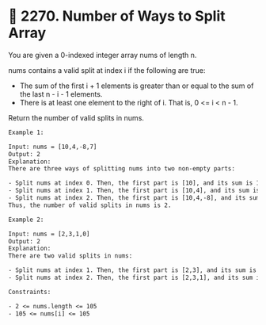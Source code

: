 # 🧩 2270\. Number of Ways to Split Array

You are given a 0-indexed integer array nums of length n.

nums contains a valid split at index i if the following are true:

- The sum of the first i + 1 elements is greater than or equal to the sum of the last n - i - 1 elements.
- There is at least one element to the right of i. That is, 0 <= i < n - 1.

Return the number of valid splits in nums.

```txt
Example 1:

Input: nums = [10,4,-8,7]
Output: 2
Explanation:
There are three ways of splitting nums into two non-empty parts:

- Split nums at index 0. Then, the first part is [10], and its sum is 10. The second part is [4,-8,7], and its sum is 3. Since 10 >= 3, i = 0 is a valid split.
- Split nums at index 1. Then, the first part is [10,4], and its sum is 14. The second part is [-8,7], and its sum is -1. Since 14 >= -1, i = 1 is a valid split.
- Split nums at index 2. Then, the first part is [10,4,-8], and its sum is 6. The second part is [7], and its sum is 7. Since 6 < 7, i = 2 is not a valid split.
Thus, the number of valid splits in nums is 2.
```

```txt
Example 2:

Input: nums = [2,3,1,0]
Output: 2
Explanation:
There are two valid splits in nums:

- Split nums at index 1. Then, the first part is [2,3], and its sum is 5. The second part is [1,0], and its sum is 1. Since 5 >= 1, i = 1 is a valid split.
- Split nums at index 2. Then, the first part is [2,3,1], and its sum is 6. The second part is [0], and its sum is 0. Since 6 >= 0, i = 2 is a valid split.
```

```txt
Constraints:

- 2 <= nums.length <= 105
- 105 <= nums[i] <= 105
```
